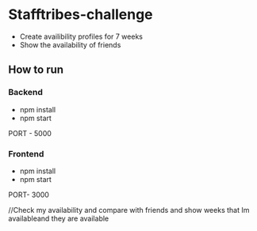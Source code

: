 # Stafftribes-challenge

- Create availibility profiles for 7 weeks
- Show the availability of friends

## How to run
### Backend
- npm install
- npm start   

PORT - 5000

### Frontend
- npm install
- npm start   

PORT- 3000

//Check my availability and compare with friends and show weeks that Im availableand they are available